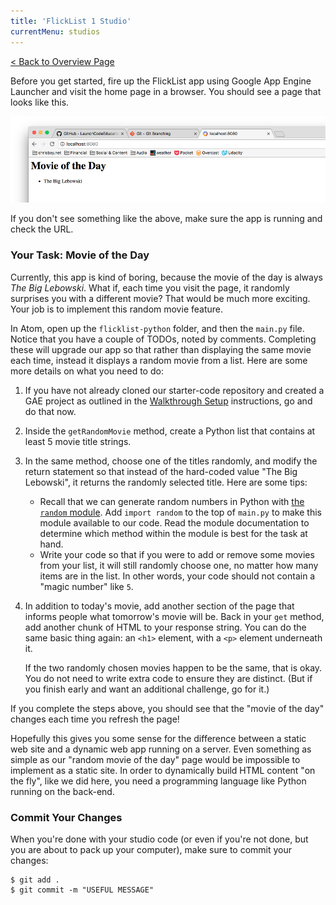 ```yaml
---
title: 'FlickList 1 Studio'
currentMenu: studios
---
```


[< Back to Overview Page](..)

Before you get started, fire up the FlickList app using Google App Engine Launcher and visit the home page in a browser. You should see a page that looks like this.

![Walkthrough 1 Solution in Browser](../images/walkthrough1-flicklist.png)

If you don't see something like the above, make sure the app is running and check the URL.

### Your Task: Movie of the Day

Currently, this app is kind of boring, because the movie of the day is always *The Big Lebowski*. What if, each time you visit the page, it randomly surprises you with a different movie? That would be much more exciting. Your job is to implement this random movie feature.

In Atom, open up the `flicklist-python` folder, and then the `main.py` file. Notice that you have a couple of TODOs, noted by comments. Completing these will upgrade our app so that rather than displaying the same movie each time, instead it displays a random movie from a list. Here are some more details on what you need to do:

1. If you have not already cloned our starter-code repository and created a GAE project as outlined in the [Walkthrough Setup](../walkthrough/) instructions, go and do that now.
1. Inside the `getRandomMovie` method, create a Python list that contains at least 5 movie title strings.

1. In the same method, choose one of the titles randomly, and modify the return statement so that instead of the hard-coded value "The Big Lebowski", it returns the randomly selected title. Here are some tips:
    * Recall that we can generate random numbers in Python with [the `random` module](https://docs.python.org/2/library/random.html). Add `import random` to the top of `main.py` to make this module available to our code. Read the module documentation to determine which method within the module is best for the task at hand.
    * Write your code so that if you were to add or remove some movies from your list, it will still randomly choose one, no matter how many items are in the list. In other words, your code should not contain a "magic number" like `5`.

1. In addition to today's movie, add another section of the page that informs people what tomorrow's movie will be. Back in your `get` method, add another chunk of HTML to your response string. You can do the same basic thing again: an `<h1>` element, with a `<p>` element underneath it.

    If the two randomly chosen movies happen to be the same, that is okay. You do not need to write extra code to ensure they are distinct. (But if you finish early and want an additional challenge, go for it.)

If you complete the steps above, you should see that the "movie of the day" changes each time you refresh the page!

Hopefully this gives you some sense for the difference between a static web site and a dynamic web app running on a server. Even something as simple as our "random movie of the day" page would be impossible to implement as a static site. In order to dynamically build HTML content "on the fly", like we did here, you need a programming language like Python running on the back-end.

### Commit Your Changes

When you're done with your studio code (or even if you're not done, but you are about to pack up your computer), make sure to commit your changes:
```nohighlight
$ git add .
$ git commit -m "USEFUL MESSAGE"
```
